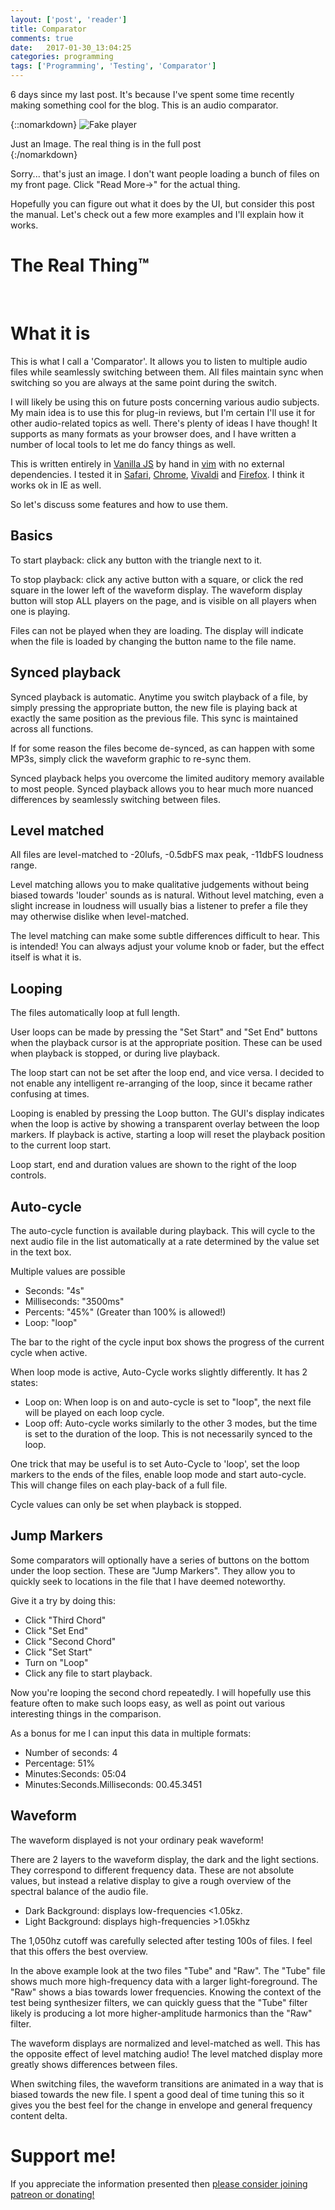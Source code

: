 ```yaml
---
layout: ['post', 'reader']
title: Comparator
comments: true
date:   2017-01-30_13:04:25 
categories: programming
tags: ['Programming', 'Testing', 'Comparator']
---
```


6 days since my last post. It's because I've spent some time recently making something cool for the blog. This is an audio comparator.

{::nomarkdown}
  <img src="/assets/Audio/FakePlayer.png" alt="Fake player">
  <div class="image-caption">Just an Image. The real thing is in the full post</div>
{:/nomarkdown}


Sorry... that's just an image. I don't want people loading a bunch of files on my front page. Click "Read More→" for the actual thing.

Hopefully you can figure out what it does by the UI, but consider this post the manual. Let's check out a few more examples and I'll explain how it works.

<!--more-->

# The Real Thing™

  <script type="text/javascript" src="/admc/comparator.js?v={{ site.time | date:'%s' }}"> </script>
  <link rel="stylesheet" type="text/css" href="/admc/admc.css">
<admc path="/assets/Audio/Diva" title="Diva Filter Comparison">
	<file name="Ladder.mp3" />
	<file name="Cascade.mp3" />
	<file name="Multimode.mp3" />
	<file name="Bite.mp3" />
	<file name="Uhbie.mp3" />
	<jump name="Second Chord" time="0:0.750" />
	<jump name="Third Chord" time="0:2.000" />
	<jump name="75%" time="50%" />
	<jump name="Last Chord" time="0:4.000" />
</admc>

<br />

# What it is

This is what I call a 'Comparator'. It allows you to listen to multiple audio files while seamlessly switching between them. All files maintain sync when switching so you are always at the same point during the switch.

I will likely be using this on future posts concerning various audio subjects. My main idea is to use this for plug-in reviews, but I'm certain I'll use it for other audio-related topics as well. There's plenty of ideas I have though! It supports as many formats as your browser does, and I have written a number of local tools to let me do fancy things as well. 

This is written entirely in [Vanilla JS](http://vanilla-js.com) by hand in [vim](http://www.vim.org) with no external dependencies. I tested it in [Safari](http://www.apple.com/safari/), [Chrome](https://www.google.com/chrome/browser/desktop/), [Vivaldi](https://vivaldi.net) and [Firefox](https://www.mozilla.org/en-US/firefox/new/). I think it works ok in IE as well.

So let's discuss some features and how to use them.

## Basics

To start playback: click any button with the triangle next to it.

To stop playback: click any active button with a square, or click the red square in the lower left of the waveform display. The waveform display button will stop ALL players on the page, and is visible on all players when one is playing.

Files can not be played when they are loading. The display will indicate when the file is loaded by changing the button name to the file name.

## Synced playback

Synced playback is automatic. Anytime you switch playback of a file, by simply pressing the appropriate button, the new file is playing back at exactly the same position as the previous file. This sync is maintained across all functions.

If for some reason the files become de-synced, as can happen with some MP3s, simply click the waveform graphic to re-sync them.

Synced playback helps you overcome the limited auditory memory available to most people. Synced playback allows you to hear much more nuanced differences by seamlessly switching between files.

## Level matched

All files are level-matched to -20lufs, -0.5dbFS max peak, -11dbFS loudness range.

Level matching allows you to make qualitative judgements without being biased towards 'louder' sounds as is natural. Without level matching, even a slight increase in loudness will usually bias a listener to prefer a file they may otherwise dislike when level-matched.

The level matching can make some subtle differences difficult to hear. This is intended! You can always adjust your volume knob or fader, but the effect itself is what it is.

## Looping

The files automatically loop at full length.

User loops can be made by pressing the "Set Start" and "Set End" buttons when the playback cursor is at the appropriate position. These can be used when playback is stopped, or during live playback.

The loop start can not be set after the loop end, and vice versa. I decided to not enable any intelligent re-arranging of the loop, since it became rather confusing at times.

Looping is enabled by pressing the Loop button. The GUI's display indicates when the loop is active by showing a transparent overlay between the loop markers. If playback is active, starting a loop will reset the playback position to the current loop start.

Loop start, end and duration values are shown to the right of the loop controls.

## Auto-cycle

The auto-cycle function is available during playback. This will cycle to the next audio file in the list automatically at a rate determined by the value set in the text box.

Multiple values are possible

* Seconds: "4s"
* Milliseconds: "3500ms"
* Percents: "45%" (Greater than 100% is allowed!)
* Loop: "loop"

The bar to the right of the cycle input box shows the progress of the current cycle when active.

When loop mode is active, Auto-Cycle works slightly differently. It has 2 states:

* Loop on: When loop is on and auto-cycle is set to "loop", the next file will be played on each loop cycle.
* Loop off: Auto-cycle works similarly to the other 3 modes, but the time is set to the duration of the loop. This is not necessarily synced to the loop.

One trick that may be useful is to set Auto-Cycle to 'loop', set the loop markers to the ends of the files, enable loop mode and start auto-cycle. This will change files on each play-back of a full file.

Cycle values can only be set when playback is stopped.

## Jump Markers

Some comparators will optionally have a series of buttons on the bottom under the loop section. These are "Jump Markers". They allow you to quickly seek to locations in the file that I have deemed noteworthy.

Give it a try by doing this:

* Click "Third Chord"
* Click "Set End"
* Click "Second Chord"
* Click "Set Start"
* Turn on "Loop"
* Click any file to start playback.

Now you're looping the second chord repeatedly. I will hopefully use this feature often to make such loops easy, as well as point out various interesting things in the comparison.

As a bonus for me I can input this data in multiple formats:

* Number of seconds: 4
* Percentage: 51%
* Minutes:Seconds: 05:04
* Minutes:Seconds.Milliseconds: 00.45.3451

## Waveform

The waveform displayed is not your ordinary peak waveform!

There are 2 layers to the waveform display, the dark and the light sections. They correspond to different frequency data. These are not absolute values, but instead a relative display to give a rough overview of the spectral balance of the audio file.

* Dark Background: displays low-frequencies <1.05kz.
* Light Background: displays high-frequencies >1.05khz

The 1,050hz cutoff was carefully selected after testing 100s of files. I feel that this offers the best overview.

In the above example look at the two files "Tube" and "Raw". The "Tube" file shows much more high-frequency data with a larger light-foreground. The "Raw" shows a bias towards lower frequencies. Knowing the context of the test being synthesizer filters, we can quickly guess that the "Tube" filter likely is producing a lot more higher-amplitude harmonics than the "Raw" filter.

The waveform displays are normalized and level-matched as well. This has the opposite effect of level matching audio! The level matched display more greatly shows differences between files.

When switching files, the waveform transitions are animated in a way that is biased towards the new file. I spent a good deal of time tuning this so it gives you the best feel for the change in envelope and general frequency content delta.

# Support me!

If you appreciate the information presented then <a href="/DonateNow/">please consider joining patreon or donating!</a>





